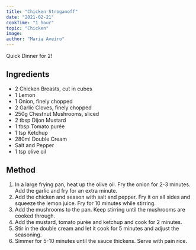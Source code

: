 ```yaml
---
title: "Chicken Stroganoff"
date: "2021-02-21"
cookTime: "1 hour"
topic: "Chicken"
image: 
author: "Maria Aveiro"
---
```


Quick Dinner for 2!

## Ingredients

- 2 Chicken Breasts, cut in cubes
- 1 Lemon
- 1 Onion, finely chopped
- 2 Garlic Cloves, finely chopped
- 250g Chestnut Mushrooms, sliced
- 2 tbsp Dijon Mustard
- 1 tbsp Tomato purée
- 1 tsp Ketchup
- 280ml Double Cream
- Salt and Pepper
- 1 tsp olive oil

## Method

1. In a large frying pan, heat up the olive oil. Fry the onion for 2-3 minutes. Add the garlic and fry for an extra minute.
2. Add the chicken and season with salt and pepper. Fry it on all sides and squeeze the lemon juice. Fry for 10 minutes while stirring.
3. Add the mushrooms to the pan. Keep stirring until the mushrooms are cooked through.
4. Add the mustard, tomato purée and ketchup and cook for 2 minutes.
5. Stir in the double cream and let it cook for 5 minutes and adjust the seasoning.
6. Simmer for 5-10 minutes until the sauce thickens. Serve with pain rice.
